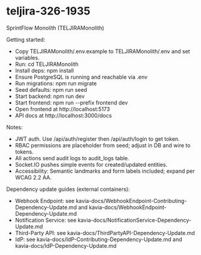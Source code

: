 # teljira-326-1935

SprintFlow Monolith (TELJIRAMonolith)

Getting started:
- Copy TELJIRAMonolith/.env.example to TELJIRAMonolith/.env and set variables.
- Run: cd TELJIRAMonolith
- Install deps: npm install
- Ensure PostgreSQL is running and reachable via .env
- Run migrations: npm run migrate
- Seed defaults: npm run seed
- Start backend: npm run dev
- Start frontend: npm run --prefix frontend dev
- Open frontend at http://localhost:5173
- API docs at http://localhost:3000/docs

Notes:
- JWT auth. Use /api/auth/register then /api/auth/login to get token.
- RBAC permissions are placeholder from seed; adjust in DB and wire to tokens.
- All actions send audit logs to audit_logs table.
- Socket.IO pushes simple events for created/updated entities.
- Accessibility: Semantic landmarks and form labels included; expand per WCAG 2.2 AA.

Dependency update guides (external containers):
- Webhook Endpoint: see kavia-docs/WebhookEndpoint-Contributing-Dependency-Update.md and kavia-docs/WebhookEndpoint-Dependency-Update.md
- Notification Service: see kavia-docs/NotificationService-Dependency-Update.md
- Third-Party API: see kavia-docs/ThirdPartyAPI-Dependency-Update.md
- IdP: see kavia-docs/IdP-Contributing-Dependency-Update.md and kavia-docs/IdP-Dependency-Update.md
